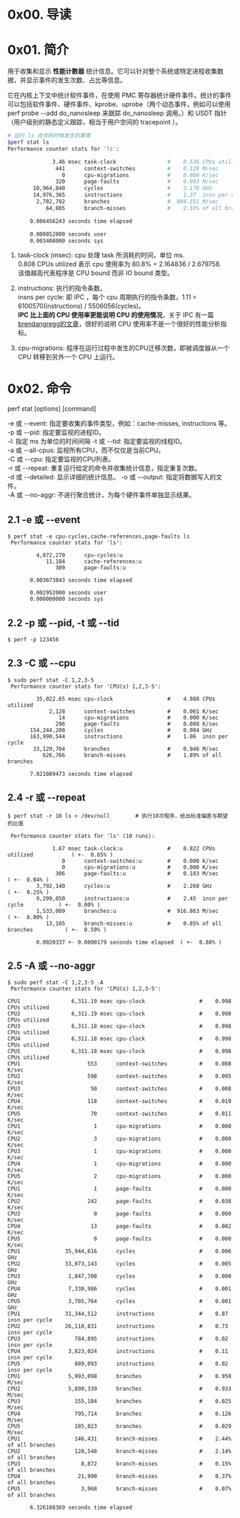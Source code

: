# 0x00. 导读

# 0x01. 简介

用于收集和显示 **性能计数器** 统计信息。它可以针对整个系统或特定进程收集数据，并显示事件的发生次数、占比等信息。

它在内核上下文中统计软件事件，在使用 PMC 寄存器统计硬件事件。统计的事件可以包括软件事件、硬件事件、kprobe、uprobe（两个动态事件，例如可以使用 perf probe --add do_nanosleep 来跟踪 do_nanosleep 调用。）和 USDT 指针（用户级别的静态定义跟踪，相当于用户空间的 tracepoint ）。

```bash
# 运行 ls 命令的时候发生的事情
$perf stat ls
Performance counter stats for 'ls':

              3.46 msec task-clock                #    0.536 CPUs utilized
               441      context-switches          #    0.128 M/sec
                 0      cpu-migrations            #    0.000 K/sec
               320      page-faults               #    0.093 M/sec
        10,964,840      cycles                    #    3.170 GHz
        14,976,365      instructions              #    1.37  insn per cycle
         2,782,792      branches                  #  804.551 M/sec
            64,805      branch-misses             #    2.33% of all branches

       0.006456243 seconds time elapsed

       0.000852000 seconds user
       0.003408000 seconds sys
```

1. task-clock (msec): cpu 处理 task 所消耗的时间，单位 ms.  
0.808 CPUs utilized 表示 cpu 使用率为 80.8% = 2.164836 / 2.679758.  
该值越高代表程序是 CPU bound 而非 IO bound 类型。

2. instructions: 执行的指令条数。  
insns per cycle: 即 IPC ，每个 cpu 周期执行的指令条数，1.11 = 6100570(instructions) / 5506056(cycles)。  
**IPC 比上面的 CPU 使用率更能说明 CPU 的使用情况**，关于 IPC 有一篇 [brendangregg的文章](https://www.brendangregg.com/blog/2017-05-09/cpu-utilization-is-wrong.html)，很好的说明 CPU 使用率不是一个很好的性能分析指标。

3. cpu-migrations: 程序在运行过程中发生的CPU迁移次数，即被调度器从一个 CPU 转移到另外一个 CPU 上运行。

# 0x02. 命令

perf stat [options] [command]
 
-e 或 --event: 指定要收集的事件类型，例如：cache-misses, instructions 等。  
-p 或 --pid: 指定要监视的进程ID。  
-I: 指定 ms 为单位的时间间隔
-t 或 --tid: 指定要监视的线程ID。  
-a 或 --all-cpus: 监视所有CPU，而不仅仅是当前CPU。  
-C 或 --cpu: 指定要监视的CPU列表。  
-r 或 --repeat: 重复运行给定的命令并收集统计信息，指定重复次数。  
-d 或 --detailed: 显示详细的统计信息。
-o 或 --output: 指定将数据写入的文件。  
-A 或 --no-aggr: 不进行聚合统计，为每个硬件事件单独显示结果。

## 2.1 -e 或 --event

```
$ perf stat -e cpu-cycles,cache-references,page-faults ls
 Performance counter stats for 'ls':

         4,872,270      cpu-cycles:u
            11,184      cache-references:u
               309      page-faults:u

       0.003673843 seconds time elapsed

       0.002952000 seconds user
       0.000000000 seconds sys
```

## 2.2 -p 或 --pid, -t 或 --tid

```
$ perf -p 123456
```

## 2.3 -C 或 --cpu
```
$ sudo perf stat -C 1,2,3-5
 Performance counter stats for 'CPU(s) 1,2,3-5':

         35,022.65 msec cpu-clock                 #    4.988 CPUs utilized
             2,128      context-switches          #    0.061 K/sec
                14      cpu-migrations            #    0.000 K/sec
               296      page-faults               #    0.008 K/sec
       154,244,208      cycles                    #    0.004 GHz
       163,990,544      instructions              #    1.06  insn per cycle
        33,129,704      branches                  #    0.946 M/sec
           626,766      branch-misses             #    1.89% of all branches

       7.021089473 seconds time elapsed

```

## 2.4 -r 或 --repeat
```
$ perf stat -r 10 ls > /dev/null        # 执行10次程序，给出标准偏差与期望的比值

 Performance counter stats for 'ls' (10 runs):

              1.67 msec task-clock:u              #    0.822 CPUs utilized            ( +-  0.65% )
                 0      context-switches:u        #    0.000 K/sec
                 0      cpu-migrations:u          #    0.000 K/sec
               306      page-faults:u             #    0.183 M/sec                    ( +-  0.04% )
         3,792,140      cycles:u                  #    2.268 GHz                      ( +-  0.25% )
         9,299,050      instructions:u            #    2.45  insn per cycle           ( +-  0.00% )
         1,533,009      branches:u                #  916.863 M/sec                    ( +-  0.00% )
            13,105      branch-misses:u           #    0.85% of all branches          ( +-  0.59% )

         0.0020337 +- 0.0000179 seconds time elapsed  ( +-  0.88% )

```

## 2.5 -A 或 --no-aggr

```
$ sudo perf stat -C 1,2,3-5 -A
 Performance counter stats for 'CPU(s) 1,2,3-5':

CPU1                6,311.19 msec cpu-clock                 #    0.998 CPUs utilized
CPU2                6,311.19 msec cpu-clock                 #    0.998 CPUs utilized
CPU3                6,311.18 msec cpu-clock                 #    0.998 CPUs utilized
CPU4                6,311.18 msec cpu-clock                 #    0.998 CPUs utilized
CPU5                6,311.18 msec cpu-clock                 #    0.998 CPUs utilized
CPU1                     553      context-switches          #    0.088 K/sec
CPU2                     598      context-switches          #    0.095 K/sec
CPU3                      50      context-switches          #    0.008 K/sec
CPU4                     118      context-switches          #    0.019 K/sec
CPU5                      70      context-switches          #    0.011 K/sec
CPU1                       1      cpu-migrations            #    0.000 K/sec
CPU2                       3      cpu-migrations            #    0.000 K/sec
CPU3                       1      cpu-migrations            #    0.000 K/sec
CPU4                       1      cpu-migrations            #    0.000 K/sec
CPU5                       2      cpu-migrations            #    0.000 K/sec
CPU1                       1      page-faults               #    0.000 K/sec
CPU2                     242      page-faults               #    0.038 K/sec
CPU3                       0      page-faults               #    0.000 K/sec
CPU4                      13      page-faults               #    0.002 K/sec
CPU5                       0      page-faults               #    0.000 K/sec
CPU1              35,944,616      cycles                    #    0.006 GHz
CPU2              33,073,143      cycles                    #    0.005 GHz
CPU3               1,847,708      cycles                    #    0.000 GHz
CPU4               7,330,986      cycles                    #    0.001 GHz
CPU5               3,705,764      cycles                    #    0.001 GHz
CPU1              31,344,512      instructions              #    0.87  insn per cycle
CPU2              26,110,831      instructions              #    0.73  insn per cycle
CPU3                 784,895      instructions              #    0.02  insn per cycle
CPU4               3,823,024      instructions              #    0.11  insn per cycle
CPU5                 889,093      instructions              #    0.02  insn per cycle
CPU1               5,993,098      branches                  #    0.950 M/sec
CPU2               5,890,339      branches                  #    0.933 M/sec
CPU3                 155,184      branches                  #    0.025 M/sec
CPU4                 795,714      branches                  #    0.126 M/sec
CPU5                 185,023      branches                  #    0.029 M/sec
CPU1                 146,431      branch-misses             #    2.44% of all branches
CPU2                 128,548      branch-misses             #    2.14% of all branches
CPU3                   8,872      branch-misses             #    0.15% of all branches
CPU4                  21,990      branch-misses             #    0.37% of all branches
CPU5                   3,968      branch-misses             #    0.07% of all branches

       6.326108369 seconds time elapsed

```